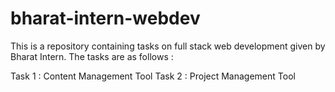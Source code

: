 # bharat-intern-webdev

This is a repository containing tasks on full stack web development given by Bharat Intern.
The tasks are as follows :

Task 1 : Content Management Tool
Task 2 : Project Management Tool
